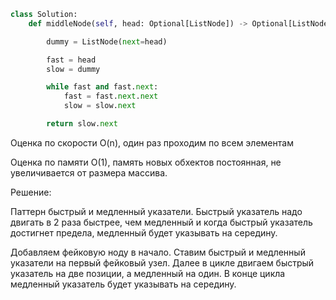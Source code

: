 ```python
class Solution:
    def middleNode(self, head: Optional[ListNode]) -> Optional[ListNode]:

        dummy = ListNode(next=head)

        fast = head
        slow = dummy

        while fast and fast.next:
            fast = fast.next.next
            slow = slow.next

        return slow.next

```

Оценка по скорости O(n), один раз проходим по всем элементам

Оценка по памяти O(1), память новых обхектов постоянная, 
не увеличивается от размера массива.

Решение:

Паттерн быстрый и медленный указатели.
Быстрый указатель надо двигать в 2 раза быстрее, чем медленный и когда быстрый указатель достигнет предела, медленный будет указывать на середину.

Добавляем фейковую ноду в начало. 
Ставим быстрый и медленный указатели на первый фейковый узел.
Далее в цикле двигаем быстрый указатель на две позиции, а медленный на один.
В конце цикла медленный указатель будет указывать на середину.
